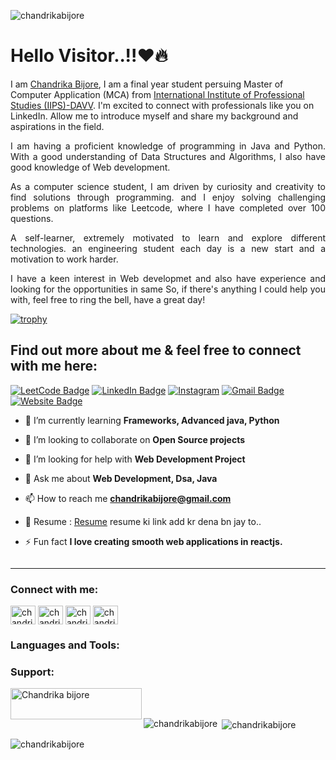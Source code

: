 <p align="left"> <img src="https://komarev.com/ghpvc/?username=chandrikabijore&label=Profile%20views&color=0e75b6&style=flat" alt="chandrikabijore" /> </p>

# Hello Visitor..!!❤️🔥 

I am [Chandrika Bijore](https://www.linkedin.com/in/chandrika-bijore-772ab1227/), I am a final year student persuing Master of Computer Application (MCA) from [International Institute of Professional Studies (IIPS)-DAVV](https://iips.edu.in/). I'm excited to connect with professionals like you on LinkedIn. Allow me to introduce myself and share my background and aspirations in the field.

<p align="justify">I am having a proficient knowledge of programming in Java and Python. With a good understanding of Data Structures and Algorithms, I also have good knowledge of Web development.</p> 

<p align="justify">As a computer science student, I am driven by curiosity and creativity to find solutions through programming. and I enjoy solving challenging problems on platforms like Leetcode, where I have completed over 100 questions. </p>

<p align="justify">A self-learner, extremely motivated to learn and explore different technologies. an engineering student each day is a new start and a motivation to work harder.</p> 

<p align="justify">I have a keen interest in Web developmet and also have experience and looking for the opportunities in same So, if there's anything I could help you with, feel free to ring the bell, have a great day!</p>

[![trophy](https://github-profile-trophy.vercel.app/?username=ryo-ma)](https://github.com/ryo-ma/github-profile-trophy)

## Find out more about me & feel free to connect with me here:
 
[![LeetCode Badge](https://img.shields.io/badge/-chandrikabijore-orange?style=flat-square&logo=Leetcode&logoColor=white&link=https://leetcode.com/chandrikabijore/)](https://leetcode.com/chandrikabijore/)
[![LinkedIn Badge](https://img.shields.io/badge/-ChandrikaBijore-blue?style=flat-square&logo=Linkedin&logoColor=white&link=https://www.linkedin.com/in/chandrika-bijore-772ab1227/)](https://www.linkedin.com/in/chandrika-bijore-772ab1227/)
[![Instagram](https://img.shields.io/badge/-Chandrika_bijore_3072-purple?style=flat-square&logo=instagram&logoColor=white&link=https://www.instagram.com/chandrika_bijore_3072/)](https://www.instagram.com/chandrika_bijore_3072/)
[![Gmail Badge](https://img.shields.io/badge/-chandrikabijore@gmail.com-c14438??style=flat-square&logo=Gmail&logoColor=white&link=mailto:chandrikabijore@gmail.com)](mailto:chandrikabijore@gmail.com)
[![Website Badge](https://img.shields.io/badge/-Portfolio-black?style=flat-square&logo=Wordpress&logoColor=white&link=https://github.com/chandrikabijore)]([https://www.yourwebsite.com/](https://github.com/chandrikabijore))
 
- 🌱 I’m currently learning **Frameworks, Advanced java, Python**

- 👯 I’m looking to collaborate on **Open Source projects**

- 🤝 I’m looking for help with **Web Development Project**

- 💬 Ask me about **Web Development, Dsa, Java**

- 📫 How to reach me **chandrikabijore@gmail.com**

- 🧾 Resume : [Resume]( ) resume ki link add kr dena bn jay to..

- ⚡ Fun fact **I love creating smooth web applications in reactjs.**

<p align="left"> <a href="https://twitter.com/" target="blank"><img src="https://img.shields.io/twitter/follow/?logo=twitter&style=for-the-badge" alt="" /></a> </p>

 -----
<h3 align="left">Connect with me:</h3>
<p align="left">
<a href="https://linkedin.com/in/chandrika bijore" target="blank"><img align="center" src="https://raw.githubusercontent.com/rahuldkjain/github-profile-readme-generator/master/src/images/icons/Social/linked-in-alt.svg" alt="chandrika bijore" height="30" width="40" /></a>
<a href="https://instagram.com/chandrika_bijore_3072" target="blank"><img align="center" src="https://raw.githubusercontent.com/rahuldkjain/github-profile-readme-generator/master/src/images/icons/Social/instagram.svg" alt="chandrika_bijore_3072" height="30" width="40" /></a>
<!-- <a href="https://www.codechef.com/users/chandrika bijore" target="blank"><img align="center" src="https://cdn.jsdelivr.net/npm/simple-icons@3.1.0/icons/codechef.svg" alt="chandrika bijore" height="30" width="40" /></a>
<a href="https://www.hackerrank.com/chandrika bijore" target="blank"><img align="center" src="https://raw.githubusercontent.com/rahuldkjain/github-profile-readme-generator/master/src/images/icons/Social/hackerrank.svg" alt="chandrika bijore" height="30" width="40" /></a> -->
<a href="https://www.leetcode.com/chandrika bijore" target="blank"><img align="center" src="https://raw.githubusercontent.com/rahuldkjain/github-profile-readme-generator/master/src/images/icons/Social/leet-code.svg" alt="chandrika bijore" height="30" width="40" /></a>
<!-- <a href="https://www.hackerearth.com/@chandrikabijore" target="blank"><img align="center" src="https://raw.githubusercontent.com/rahuldkjain/github-profile-readme-generator/master/src/images/icons/Social/hackerearth.svg" alt="@chandrikabijore" height="30" width="40" /></a> -->
<a href="https://auth.geeksforgeeks.org/user/chandrikabijore" target="blank"><img align="center" src="https://raw.githubusercontent.com/rahuldkjain/github-profile-readme-generator/master/src/images/icons/Social/geeks-for-geeks.svg" alt="chandrikabijore" height="30" width="40" /></a>
</p>

<h3 align="left">Languages and Tools:</h3>
<!-- <p align="left"> <a href="https://angular.io" target="_blank" rel="noreferrer"> <img src="https://raw.githubusercontent.com/devicons/devicon/master/icons/angularjs/angularjs-original-wordmark.svg" alt="angularjs" width="40" height="40"/> </a> <a href="https://backbonejs.org" target="_blank" rel="noreferrer"> <img src="https://raw.githubusercontent.com/devicons/devicon/master/icons/backbonejs/backbonejs-original-wordmark.svg" alt="backbonejs" width="40" height="40"/> </a> <a href="https://getbootstrap.com" target="_blank" rel="noreferrer"> <img src="https://raw.githubusercontent.com/devicons/devicon/master/icons/bootstrap/bootstrap-plain-wordmark.svg" alt="bootstrap" width="40" height="40"/> </a> <a href="https://www.cprogramming.com/" target="_blank" rel="noreferrer"> <img src="https://raw.githubusercontent.com/devicons/devicon/master/icons/c/c-original.svg" alt="c" width="40" height="40"/> </a> <a href="https://www.w3schools.com/cpp/" target="_blank" rel="noreferrer"> <img src="https://raw.githubusercontent.com/devicons/devicon/master/icons/cplusplus/cplusplus-original.svg" alt="cplusplus" width="40" height="40"/> </a> <a href="https://www.w3schools.com/css/" target="_blank" rel="noreferrer"> <img src="https://raw.githubusercontent.com/devicons/devicon/master/icons/css3/css3-original-wordmark.svg" alt="css3" width="40" height="40"/> </a> <a href="https://www.djangoproject.com/" target="_blank" rel="noreferrer"> <img src="https://cdn.worldvectorlogo.com/logos/django.svg" alt="django" width="40" height="40"/> </a> <a href="https://git-scm.com/" target="_blank" rel="noreferrer"> <img src="https://www.vectorlogo.zone/logos/git-scm/git-scm-icon.svg" alt="git" width="40" height="40"/> </a> <a href="https://www.w3.org/html/" target="_blank" rel="noreferrer"> <img src="https://raw.githubusercontent.com/devicons/devicon/master/icons/html5/html5-original-wordmark.svg" alt="html5" width="40" height="40"/> </a> <a href="https://www.java.com" target="_blank" rel="noreferrer"> <img src="https://raw.githubusercontent.com/devicons/devicon/master/icons/java/java-original.svg" alt="java" width="40" height="40"/> </a> <a href="https://developer.mozilla.org/en-US/docs/Web/JavaScript" target="_blank" rel="noreferrer"> <img src="https://raw.githubusercontent.com/devicons/devicon/master/icons/javascript/javascript-original.svg" alt="javascript" width="40" height="40"/> </a> <a href="https://www.mongodb.com/" target="_blank" rel="noreferrer"> <img src="https://raw.githubusercontent.com/devicons/devicon/master/icons/mongodb/mongodb-original-wordmark.svg" alt="mongodb" width="40" height="40"/> </a> <a href="https://www.mysql.com/" target="_blank" rel="noreferrer"> <img src="https://raw.githubusercontent.com/devicons/devicon/master/icons/mysql/mysql-original-wordmark.svg" alt="mysql" width="40" height="40"/> </a> <a href="https://nodejs.org" target="_blank" rel="noreferrer"> <img src="https://raw.githubusercontent.com/devicons/devicon/master/icons/nodejs/nodejs-original-wordmark.svg" alt="nodejs" width="40" height="40"/> </a> <a href="https://www.python.org" target="_blank" rel="noreferrer"> <img src="https://raw.githubusercontent.com/devicons/devicon/master/icons/python/python-original.svg" alt="python" width="40" height="40"/> </a> <a href="https://reactjs.org/" target="_blank" rel="noreferrer"> <img src="https://raw.githubusercontent.com/devicons/devicon/master/icons/react/react-original-wordmark.svg" alt="react" width="40" height="40"/> </a> <a href="https://webpack.js.org" target="_blank" rel="noreferrer"> <img src="https://raw.githubusercontent.com/devicons/devicon/d00d0969292a6569d45b06d3f350f463a0107b0d/icons/webpack/webpack-original-wordmark.svg" alt="webpack" width="40" height="40"/> </a> </p> -->

<h3 align="left">Support:</h3>
<p><a href="https://www.buymeacoffee.com/Chandrika bijore"> <img align="left" src="https://cdn.buymeacoffee.com/buttons/v2/default-yellow.png" height="50" width="210" alt="Chandrika bijore" /></a></p><br><br>

<p><img align="left" src="https://github-readme-stats.vercel.app/api/top-langs?username=chandrikabijore&show_icons=true&locale=en&layout=compact" alt="chandrikabijore" /></p>

<p>&nbsp;<img align="center" src="https://github-readme-stats.vercel.app/api?username=chandrikabijore&show_icons=true&locale=en" alt="chandrikabijore" /></p>

<p><img align="center" src="https://github-readme-streak-stats.herokuapp.com/?user=chandrikabijore&" alt="chandrikabijore" /></p>
